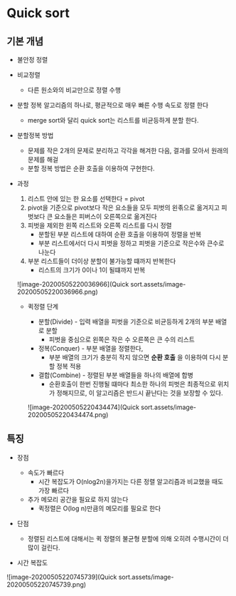 # Quick sort

## 기본 개념

* 불안정 정렬

* 비교정렬

  * 다른 원소와의 비교만으로 정렬 수행

* 분할 정복 알고리즘의 하나로, 평균적으로 매우 빠른 수행 속도로 정렬 한다

  * merge sort와 달리 quick sort는 리스트를 비균등하게 분할 한다.

* 분할정복 방법

  * 문제를 작은 2개의 문제로 분리하고 각각을 해겨한 다음, 결과를 모아서 원래의 문제를 해걸
  * 분할 정복 방법은 순환 호출을 이용하여 구현한다.

* 과정

  1. 리스트 안에 있는 한 요소를 선택한다 = pivot
  2. pivot을 기준으로 pivot보다 작은 요소들을 모두 피벗의 왼졲으로 옮겨지고 피벗보다 큰 요소들은 피버스이 오른쪽으로 옮겨진다
  3. 피벗을 제외한 왼쪽 리스트와 오른쪽 리스트를 다시 정렬
     * 분할된 부분 리스트에 대하여 순환 호출을 이용하여 정렬을 반복
     * 부분 리스트에서더 다시 피벗을 정하고 피벗을 기준으로 작은수와 큰수로 나눈다
  4. 부분 리스트들이 더이상 분할이 불가능할 떄까지 반복한다
     * 리스트의 크기가 0이나 1이 될떄까지 반복

  ![image-20200505220036966](Quick sort.assets/image-20200505220036966.png)

  * 퀵정렬 단계

    * 분할(Divide) - 입력 배열을 피벗을 기준으로 비균등하게 2개의 부분 배열로 분할
      * 피벗을 중심으로 왼쪽은 작은 수 오른쪽은 큰 수의 리스트
    * 정복(Conquer) - 부분 배열을 정렬한다, 
      * 부분 배열의 크기가 충분히 작지 않으면 **순환 호출** 을 이용하여 다시 분할 정복 적용
    * 결합(Combine) - 정렬된 부분 배열들을 하나의 배열에 합병
      * 순환호출이 한번 진행될 떄마다 최소한 하나의 피벗은 최종적으로 위치가 정해지므로, 이 알고리즘은 반드시 끝난다는 것을 보장할 수 있다.

    ![image-20200505220434474](Quick sort.assets/image-20200505220434474.png)

## 특징

* 장점
  * 속도가 빠르다
    * 시간 복잡도가 O(nlog2n)을가지는 다른 정렬 알고리즘과 비교했을 때도 가장 빠르다
  * 추가 메모리 공간을 필요로 하지 않는다
    * 퀵정렬은 O(log n)만큼의 메모리를 필요로 한다
* 단점
  * 정렬된 리스트에 대해서는 퀵 정렬의 불균형 분할에 의해 오히려 수행시간이 더 많이 걸린다.

* 시간 복잡도

![image-20200505220745739](Quick sort.assets/image-20200505220745739.png)
